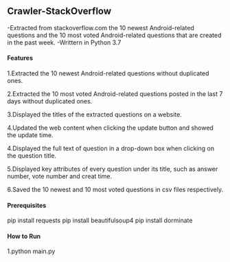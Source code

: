 ## Crawler-StackOverflow
-Extracted from stackoverflow.com the 10 newest Android-related questions and the 10 most voted Android-related questions that are created in the past week.
-Writtern in Python 3.7

#### Features
1.Extracted the 10 newest Android-related questions without duplicated ones.

2.Extracted the 10 most voted Android-related questions posted in the last 7 days without duplicated ones.

3.Displayed the titles of the extracted questions on a website.

4.Updated the web content when clicking the update button and showed the update time.<new>
  
4.Displayed the full text of question in a drop-down box when clicking on the question title.

5.Displayed key attributes of every question under its title, such as answer number, vote number and creat time.<new>
  
6.Saved the 10 newest and 10 most voted questions in csv files respectively.<new>

#### Prerequisites
pip install requests
pip install beautifulsoup4
pip install dorminate

#### How to Run
1.python main.py
